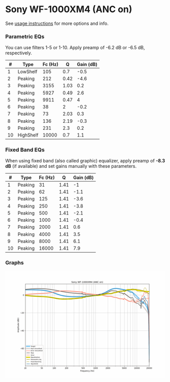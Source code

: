 # Sony WF-1000XM4 (ANC on)
See [usage instructions](https://github.com/jaakkopasanen/AutoEq#usage) for more options and info.

### Parametric EQs
You can use filters 1-5 or 1-10. Apply preamp of -6.2 dB or -6.5 dB, respectively.

|   # | Type      |   Fc (Hz) |    Q |   Gain (dB) |
|-----|-----------|-----------|------|-------------|
|   1 | LowShelf  |       105 | 0.7  |        -0.5 |
|   2 | Peaking   |       212 | 0.42 |        -4.6 |
|   3 | Peaking   |      3155 | 1.03 |         0.2 |
|   4 | Peaking   |      5927 | 0.49 |         2.6 |
|   5 | Peaking   |      9911 | 0.47 |         4   |
|   6 | Peaking   |        38 | 2    |        -0.2 |
|   7 | Peaking   |        73 | 2.03 |         0.3 |
|   8 | Peaking   |       136 | 2.19 |        -0.3 |
|   9 | Peaking   |       231 | 2.3  |         0.2 |
|  10 | HighShelf |     10000 | 0.7  |         1.1 |

### Fixed Band EQs
When using fixed band (also called graphic) equalizer, apply preamp of **-8.3 dB** (if available) and set gains manually with these parameters.

|   # | Type    |   Fc (Hz) |    Q |   Gain (dB) |
|-----|---------|-----------|------|-------------|
|   1 | Peaking |        31 | 1.41 |        -1   |
|   2 | Peaking |        62 | 1.41 |        -1.1 |
|   3 | Peaking |       125 | 1.41 |        -3.6 |
|   4 | Peaking |       250 | 1.41 |        -3.8 |
|   5 | Peaking |       500 | 1.41 |        -2.1 |
|   6 | Peaking |      1000 | 1.41 |        -0.4 |
|   7 | Peaking |      2000 | 1.41 |         0.6 |
|   8 | Peaking |      4000 | 1.41 |         3.5 |
|   9 | Peaking |      8000 | 1.41 |         6.1 |
|  10 | Peaking |     16000 | 1.41 |         7.9 |

### Graphs
![](./Sony%20WF-1000XM4%20(ANC%20on).png)
